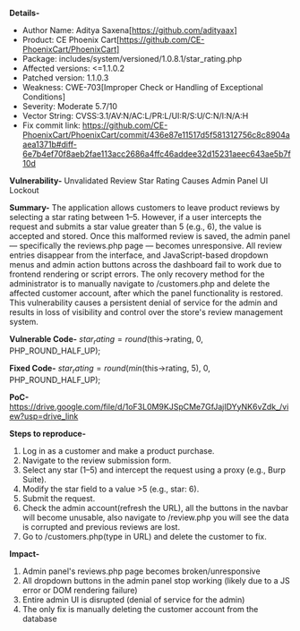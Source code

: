 **Details-**
* Author Name: Aditya Saxena[https://github.com/adityaax]
* Product: CE Phoenix Cart[https://github.com/CE-PhoenixCart/PhoenixCart]
* Package: includes/system/versioned/1.0.8.1/star_rating.php
* Affected versions: <=1.1.0.2
* Patched version: 1.1.0.3
* Weakness: CWE-703[Improper Check or Handling of Exceptional Conditions]
* Severity: Moderate 5.7/10
* Vector String: CVSS:3.1/AV:N/AC:L/PR:L/UI:R/S:U/C:N/I:N/A:H
* Fix commit link: https://github.com/CE-PhoenixCart/PhoenixCart/commit/436e87e11517d5f581312756c8c8904aaea1371b#diff-6e7b4ef70f8aeb2fae113acc2686a4ffc46addee32d15231aeec643ae5b7f10d

**Vulnerability-**
Unvalidated Review Star Rating Causes Admin Panel UI Lockout

**Summary-**
The application allows customers to leave product reviews by selecting a star rating between 1–5. However, if a user intercepts the request and submits a star value greater than 5 (e.g., 6), the value is accepted and stored.
Once this malformed review is saved, the admin panel — specifically the reviews.php page — becomes unresponsive. All review entries disappear from the interface, and JavaScript-based dropdown menus and admin action buttons across the dashboard fail to work due to frontend rendering or script errors.
The only recovery method for the administrator is to manually navigate to /customers.php and delete the affected customer account, after which the panel functionality is restored.
This vulnerability causes a persistent denial of service for the admin and results in loss of visibility and control over the store's review management system.

**Vulnerable Code-**
$star_rating = round($this->rating, 0, PHP_ROUND_HALF_UP);

**Fixed Code-**
$star_rating = round(min($this->rating, 5), 0, PHP_ROUND_HALF_UP);

**PoC-**
https://drive.google.com/file/d/1oF3L0M9KJSpCMe7GfJajIDYyNK6vZdk_/view?usp=drive_link

**Steps to reproduce-**
1. Log in as a customer and make a product purchase.
2. Navigate to the review submission form.
3. Select any star (1–5) and intercept the request using a proxy (e.g., Burp Suite).
4. Modify the star field to a value >5 (e.g., star: 6).
5. Submit the request.
6. Check the admin account(refresh the URL), all the buttons in the navbar will become unusable, also navigate to /review.php you will see the data is corrupted and previous reviews are lost.
7. Go to /customers.php(type in URL) and delete the customer to fix.

**Impact-**
1. Admin panel's reviews.php page becomes broken/unresponsive
2. All dropdown buttons in the admin panel stop working (likely due to a JS error or DOM rendering failure)
3. Entire admin UI is disrupted (denial of service for the admin)
4. The only fix is manually deleting the customer account from the database
